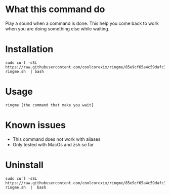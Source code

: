 # What this command do
Play a sound when a command is done. This help you come back to work when you are doing something else while waiting.

# Installation

```shell
sudo curl -sSL https://raw.githubusercontent.com/coolcorexix/ringme/85e9cf65a4c59dafc3fee8d5fd8d746762530392/install-ringme.sh  | bash
```

# Usage

```shell
ringme [the command that make you wait]
```

# Known issues
- This command does not work with aliases
- Only tested with MacOs and zsh so far

# Uninstall

```shell
sudo curl -sSL https://raw.githubusercontent.com/coolcorexix/ringme/85e9cf65a4c59dafc3fee8d5fd8d746762530392/uninstall-ringme.sh  |  bash
```

